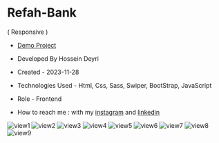 # Refah-Bank
( Responsive )

- [Demo Project](https://hossein-deyri.github.io/Refah-Bank/)

- Developed By Hossein Deyri

- Created - 2023-11-28

- Technologies Used - Html, Css, Sass, Swiper, BootStrap, JavaScript

- Role - Frontend

- How to reach me : with my [instagram](https://www.instagram.com/hossein.deyri_web) and [linkedin](https://www.linkedin.com/in/hossein-deyri)

![view1](https://github.com/hossein-deyri/Refah-Bank/assets/136192436/d0cb129b-0a24-45a1-88a6-011d8778f4df)
![view2](https://github.com/hossein-deyri/Refah-Bank/assets/136192436/6e8969a0-a831-465c-b919-65c3eca6da2d)
![view3](https://github.com/hossein-deyri/Refah-Bank/assets/136192436/a568665c-7ccd-460c-a0fc-35fd2d057a5f)
![view4](https://github.com/hossein-deyri/Refah-Bank/assets/136192436/6f208518-5c5b-4b9c-b731-6b8234e08b82)
![view5](https://github.com/hossein-deyri/Refah-Bank/assets/136192436/417a20f7-8e0e-482f-a91d-add4d01689df)
![view6](https://github.com/hossein-deyri/Refah-Bank/assets/136192436/c10008f0-8bb7-4fc3-9d81-052b96f94bed)
![view7](https://github.com/hossein-deyri/Refah-Bank/assets/136192436/7abdef87-e3a3-477d-8b64-4b45e240bde8)
![view8](https://github.com/hossein-deyri/Refah-Bank/assets/136192436/49498b6f-79e4-49b2-86c7-9adbfaf5b921)
![view9](https://github.com/hossein-deyri/Refah-Bank/assets/136192436/6766ec01-2160-4694-9453-e013ee91a710)
